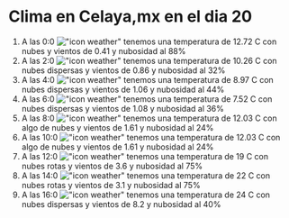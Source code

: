 # Clima en Celaya,mx en el dia 20

1. A las 0:0 !["icon weather"](http://openweathermap.org/img/w/04n.png) tenemos una temperatura de 12.72 C con nubes y  vientos de 0.41 y nubosidad al 88%
1. A las 2:0 !["icon weather"](http://openweathermap.org/img/w/03n.png) tenemos una temperatura de 10.26 C con nubes dispersas y  vientos de 0.86 y nubosidad al 32%
1. A las 4:0 !["icon weather"](http://openweathermap.org/img/w/03n.png) tenemos una temperatura de 8.97 C con nubes dispersas y  vientos de 1.06 y nubosidad al 44%
1. A las 6:0 !["icon weather"](http://openweathermap.org/img/w/03n.png) tenemos una temperatura de 7.52 C con nubes dispersas y  vientos de 1.08 y nubosidad al 36%
1. A las 8:0 !["icon weather"](http://openweathermap.org/img/w/02d.png) tenemos una temperatura de 12.03 C con algo de nubes y  vientos de 1.61 y nubosidad al 24%
1. A las 10:0 !["icon weather"](http://openweathermap.org/img/w/02d.png) tenemos una temperatura de 12.03 C con algo de nubes y  vientos de 1.61 y nubosidad al 24%
1. A las 12:0 !["icon weather"](http://openweathermap.org/img/w/04d.png) tenemos una temperatura de 19 C con nubes rotas y  vientos de 3.6 y nubosidad al 75%
1. A las 14:0 !["icon weather"](http://openweathermap.org/img/w/04d.png) tenemos una temperatura de 22 C con nubes rotas y  vientos de 3.1 y nubosidad al 75%
1. A las 16:0 !["icon weather"](http://openweathermap.org/img/w/03d.png) tenemos una temperatura de 24 C con nubes dispersas y  vientos de 8.2 y nubosidad al 40%
